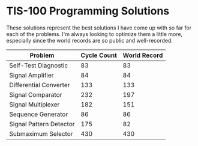 # TIS-100 Programming Solutions

These solutions represent the best solutions I have come up with so far for each of the problems. I'm always looking to optimize them a little more, especially since the world records are so public and well-recorded.

| Problem | Cycle Count | World Record |
| ------- | ----------- | ------------- |
| Self-Test Diagnostic | 83 | 83 |
| Signal Amplifier | 84 | 84 |
| Differential Converter | 133 | 133 |
| Signal Comparator | 232 | 197 |
| Signal Multiplexer | 182 | 151 |
| Sequence Generator | 86 | 86 |
| Signal Pattern Detector | 175 | 82 |
| Submaximum Selector | 430 | 430 |
